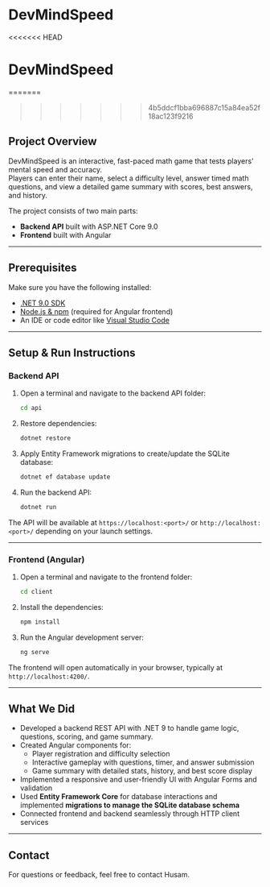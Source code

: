 # DevMindSpeed
<<<<<<< HEAD
# DevMindSpeed
=======
>>>>>>> 4b5ddcf1bba696887c15a84ea52f18ac123f9216

## Project Overview

DevMindSpeed is an interactive, fast-paced math game that tests players' mental speed and accuracy.  
Players can enter their name, select a difficulty level, answer timed math questions, and view a detailed game summary with scores, best answers, and history.

The project consists of two main parts:  
- **Backend API** built with ASP.NET Core 9.0  
- **Frontend** built with Angular  

---

## Prerequisites

Make sure you have the following installed:  
- [.NET 9.0 SDK](https://dotnet.microsoft.com/download)  
- [Node.js & npm](https://nodejs.org/) (required for Angular frontend)  
- An IDE or code editor like [Visual Studio Code](https://code.visualstudio.com/)

---

## Setup & Run Instructions

### Backend API

1. Open a terminal and navigate to the backend API folder:
    ```bash
    cd api
    ```

2. Restore dependencies:
    ```bash
    dotnet restore
    ```

3. Apply Entity Framework migrations to create/update the SQLite database:
    ```bash
    dotnet ef database update
    ```

4. Run the backend API:
    ```bash
    dotnet run
    ```

The API will be available at `https://localhost:<port>/` or `http://localhost:<port>/` depending on your launch settings.

---

### Frontend (Angular)

1. Open a terminal and navigate to the frontend folder:
    ```bash
    cd client
    ```

2. Install the dependencies:
    ```bash
    npm install
    ```

3. Run the Angular development server:
    ```bash
    ng serve
    ```

The frontend will open automatically in your browser, typically at `http://localhost:4200/`.

---

## What We Did

- Developed a backend REST API with .NET 9 to handle game logic, questions, scoring, and game summary.
- Created Angular components for:
  - Player registration and difficulty selection
  - Interactive gameplay with questions, timer, and answer submission
  - Game summary with detailed stats, history, and best score display
- Implemented a responsive and user-friendly UI with Angular Forms and validation
- Used **Entity Framework Core** for database interactions and implemented **migrations to manage the SQLite database schema**
- Connected frontend and backend seamlessly through HTTP client services

---

## Contact

For questions or feedback, feel free to contact Husam.


